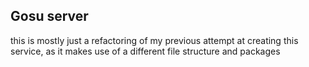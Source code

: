 ## Gosu server

this is mostly just a refactoring of my previous attempt at creating this service, as it makes use of a different file structure and packages
